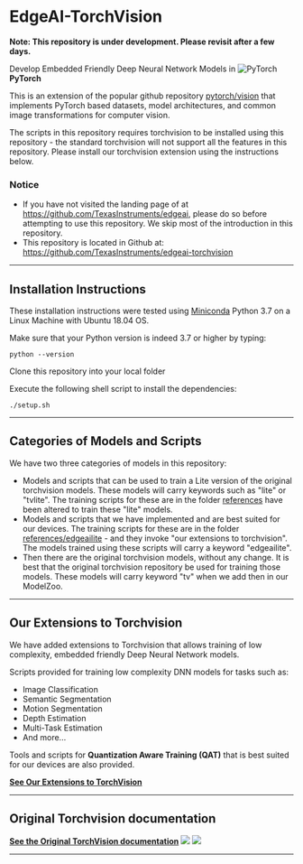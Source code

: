# EdgeAI-TorchVision 

**Note: This repository is under development. Please revisit after a few days.** 

Develop Embedded Friendly Deep Neural Network Models in ![PyTorch](./docs/source/_static/img/pytorch-logo-flame.png) **PyTorch**

This is an extension of the popular github repository [pytorch/vision](https://github.com/pytorch/vision) that implements PyTorch based datasets, model architectures, and common image transformations for computer vision.

The scripts in this repository requires torchvision to be installed using this repository - the standard torchvision will not support all the features in this repository. Please install our torchvision extension using the instructions below.

### Notice
- If you have not visited the landing page of at https://github.com/TexasInstruments/edgeai, please do so before attempting to use this repository. We skip most of the introduction in this repository.
- This repository is located in Github at: https://github.com/TexasInstruments/edgeai-torchvision

<hr>

## Installation Instructions
These installation instructions were tested using [Miniconda](https://docs.conda.io/en/latest/) Python 3.7 on a Linux Machine with Ubuntu 18.04 OS.

Make sure that your Python version is indeed 3.7 or higher by typing:<br>
```
python --version
```

Clone this repository into your local folder

Execute the following shell script to install the dependencies:<br>
```
./setup.sh
```

<hr>

## Categories of Models and Scripts
We have two three categories of models in this repository:

- Models and scripts that can be used to train a Lite version of the original torchvision models. These models will carry keywords such as "lite" or "tvlite". The training scripts for these are in the folder [references](./references) have been altered to train these "lite" models.
- Models and scripts that we have implemented and are best suited for our devices. The training scripts for these are in the folder [references/edgeailite](./references/edgeailite) - and they invoke "our extensions to torchvision". The models trained using these scripts will carry a keyword "edgeailite".
- Then there are the original torchvision models, without any change. It is best that the original torchvision repository be used for training those models. These models will carry keyword "tv" when we add then in our ModelZoo.

<hr>

## Our Extensions to Torchvision
We have added extensions to Torchvision that allows training of low complexity, embedded friendly Deep Neural Network models. 

Scripts provided for training low complexity DNN models for tasks such as:

- Image Classification
- Semantic Segmentation
- Motion Segmentation
- Depth Estimation
- Multi-Task Estimation
- And more...

Tools and scripts for **Quantization Aware Training (QAT)** that is best suited for our devices are also provided. 

**[See Our Extensions to TorchVision](README_Pixel2Pixel.md)**

<hr>

## Original Torchvision documentation
**[See the Original TorchVision documentation](README.rst)**
![](https://static.pepy.tech/badge/torchvision) ![](https://img.shields.io/badge/dynamic/json.svg?label=docs&url=https%3A%2F%2Fpypi.org%2Fpypi%2Ftorchvision%2Fjson&query=%24.info.version&colorB=brightgreen&prefix=v)

<hr>
